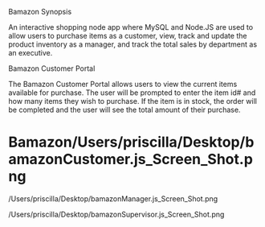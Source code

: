 Bamazon
Synopsis

An interactive shopping node app where MySQL and Node.JS are used to allow users to purchase items as a customer, view, track and update the product inventory as a manager, and track the total sales by department as an executive.

Bamazon Customer Portal

The Bamazon Customer Portal allows users to view the current items available for purchase. The user will be prompted to enter the item id# and how many items they wish to purchase. If the item is in stock, the order will be completed and the user will see the total amount of their purchase.

# Bamazon/Users/priscilla/Desktop/bamazonCustomer.js_Screen_Shot.png

/Users/priscilla/Desktop/bamazonManager.js_Screen_Shot.png

/Users/priscilla/Desktop/bamazonSupervisor.js_Screen_Shot.png

